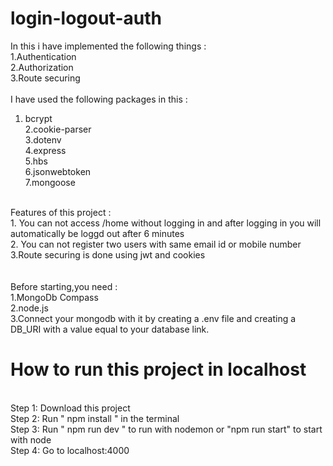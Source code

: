 # login-logout-auth
In this i have implemented the following things : <br>
1.Authentication<br>
2.Authorization<br>
3.Route securing<br>
<br>
I have used the following packages in this : 
<br>
1. bcrypt<br>
2.cookie-parser<br>
3.dotenv<br>
4.express<br>
5.hbs<br>
6.jsonwebtoken<br>
7.mongoose<br>
<br>
Features of this project : <br>
1. You can not access /home without logging in and after logging in you will automatically be loggd out after 6 minutes<br>
2. You can not register two users with same email id or mobile number<br>
3.Route securing is done using jwt and cookies<br>
<br>
<br>
Before starting,you need : <br>
1.MongoDb Compass<br>
2.node.js<br>
3.Connect your mongodb with it by creating a .env file and creating a DB_URI with a value equal to your database link.<br> 
<h1>How to run this project in localhost </h1><br>
Step 1: Download this project<br>
Step 2: Run  " npm install " in the terminal<br>
Step 3: Run " npm run dev " to run with nodemon or "npm run start" to start with node<br>
Step 4: Go to localhost:4000<br>
<!-- <br>
<br> -->
<!-- <h2>You can see the live website here</h2><br> -->
<!-- https://sigin-register-auth.herokuapp.com/ -->
